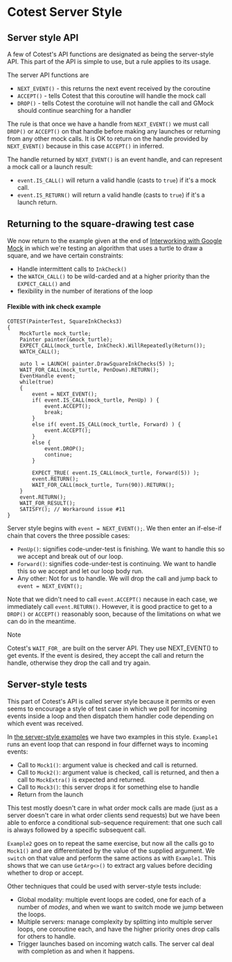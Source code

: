 # Cotest Server Style

## Server style API

A few of Cotest's API functions are designated as being the server-style API. This part of the API is simple to use, but a rule applies to its usage.

The server API functions are
 - `NEXT_EVENT()` - this returns the next event received by the coroutine
 - `ACCEPT()` - tells Cotest that this coroutine will handle the mock call
 - `DROP()` - tells Cotest the corotuine will not handle the call and GMock should continue searching for a handler

The rule is that once we have a handle from `NEXT_EVENT()` we must call `DROP()` or `ACCEPT()` on that handle before making any launches or returning from any other mock calls. It is OK to return on the handle provided by `NEXT_EVENT()` because in this case `ACCEPT()` in inferred.

The handle returned by `NEXT_EVENT()` is an event handle, and can represent a mock call or a launch result:
 - `event.IS_CALL()` will return a valid handle (casts to `true`) if it's a mock call.
 - `event.IS_RETURN()` will return a valid handle (casts to `true`) if it's a launch return.

## Returning to the square-drawing test case

We now return to the example given at the end of [Interworking with Google Mock](working-with-gmock.md) in which we're testing an algorithm that uses a turtle to draw a square, and we have certain constraints:
 - Handle intermittent calls to `InkCheck()`
 - the `WATCH_CALL()` to be wild-carded and at a higher priority than the `EXPECT_CALL()` and
 - flexibility in the number of iterations of the loop

#### Flexible with ink check example
```
COTEST(PainterTest, SquareInkChecks3)
{
    MockTurtle mock_turtle;
    Painter painter(&mock_turtle);
    EXPECT_CALL(mock_turtle, InkCheck).WillRepeatedly(Return());
    WATCH_CALL();

    auto l = LAUNCH( painter.DrawSquareInkChecks(5) );
    WAIT_FOR_CALL(mock_turtle, PenDown).RETURN();
    EventHandle event;
    while(true)
    {
        event = NEXT_EVENT();
        if( event.IS_CALL(mock_turtle, PenUp) ) {
            event.ACCEPT();
            break;
        }
        else if( event.IS_CALL(mock_turtle, Forward) ) {
            event.ACCEPT();
        }
        else {
            event.DROP();
            continue;
        }
        
        EXPECT_TRUE( event.IS_CALL(mock_turtle, Forward(5)) );
        event.RETURN();
        WAIT_FOR_CALL(mock_turtle, Turn(90)).RETURN();
    }
    event.RETURN();
    WAIT_FOR_RESULT();
    SATISFY(); // Workaround issue #11
}
```
Server style begins with `event = NEXT_EVENT();`. We then enter an if-else-if chain that covers the three possible cases:
 - `PenUp()`: signifies code-under-test is finishing. We want to handle this so we accept and break out of our loop.
 - `Forward()`: signifies code-under-test is continuing. We want to handle this so we accept and let our loop body run.
 - Any other: Not for us to handle. We will drop the call and jump back to `event = NEXT_EVENT();`

 Note that we didn't need to call `event.ACCEPT()` necause in each case, we immediately call `event.RETURN()`. However, it
 is good practice to get to a `DROP()` or `ACCEPT()` reasonably soon, because of the limitations on what we can do in the meantime.

> [!NOTE]
> Cotest's `WAIT_FOR_` are built on the server API. They use NEXT_EVENT() to get events. If the event is desired, they
> accept the call and return the handle, otherwise they drop the call and try again. 

## Server-style tests

This part of Cotest's API is called server style because it permits or even seems to encourage a style of test case in which we poll for incoming events inside a loop and then dispatch them handler code depending on which event was received. 

In [the server-style examples](../test/cotest-serverised.cc) we have two examples in this style. `Example1` runs an event loop that can respond in four differnet ways to incoming events:
 - Call to `Mock1()`: argument value is checked and call is returned.
 - Call to `Mock2()`: argument value is checked, call is returned, and then a call to `MockExtra()` is expected and returned.
 - Call to `Mock3()`: this server drops it for something else to handle
 - Return from the launch

This test mostly doesn't care in what order mock calls are made (just as a server doesn't care in what order clients send requests) but we have been able to enforce a conditional sub-sequence requirement: that one such call is always followed by a specific subsequent call.

`Example2` goes on to repeat the same exercise, but now all the calls go to `Mock1()` and are differentiated by the value of the supplied argument. We `switch` on that value and perform the same actions as with `Example1`. This shows that we can use `GetArg<>()` to extract arg values before deciding whether to drop or accept.

Other techniques that could be used with server-style tests include:
 - Global modality: multiple event loops are coded, one for each of a number of _modes_, and when we want to switch mode we jump between the loops.
 - Multiple servers: manage complexity by splitting into multiple server loops, one coroutine each, and have the higher priority ones drop calls for others to handle.
 - Trigger launches based on incoming watch calls. The server cal deal with completion as and when it happens.
